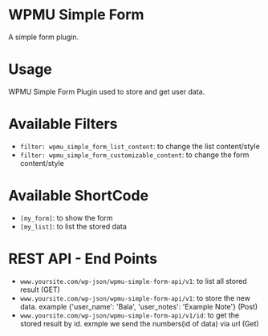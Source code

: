 # WPMU Simple Form
A simple form plugin.

# Usage
WPMU Simple Form Plugin used to store and get user data.

# Available Filters
* `filter: wpmu_simple_form_list_content`:  to change the list content/style
* `filter: wpmu_simple_form_customizable_content`:  to change the form content/style

# Available ShortCode
* `[my_form]`:  to show the form
* `[my_list]`:  to list the stored data

# REST API - End Points

* `www.yoursite.com/wp-json/wpmu-simple-form-api/v1`:  to list all stored result (GET)
* `www.yoursite.com/wp-json/wpmu-simple-form-api/v1`:  to store the new data. example {'user_name': 'Bala', 'user_notes': 'Example Note'} (Post)
* `www.yoursite.com/wp-json/wpmu-simple-form-api/v1/id`:  to get the stored result by id. exmple we send the numbers(id of data) via url (Get)

